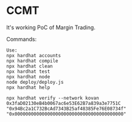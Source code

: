 # CCMT

It's working PoC of Margin Trading.

Commands:

```shell
Use: 
npx hardhat accounts
npx hardhat compile
npx hardhat clean
npx hardhat test
npx hardhat node
node deploy/deploy.js
npx hardhat help

npx hardhat verify --network kovan 0x3faD02130eB4b0067ac6e53E62B7a839a3e7751C "0x94Bc2a1C732BcAd7343B25af48385Fe76E08734f" "0x0000000000000000000000000000000000000000"

```
